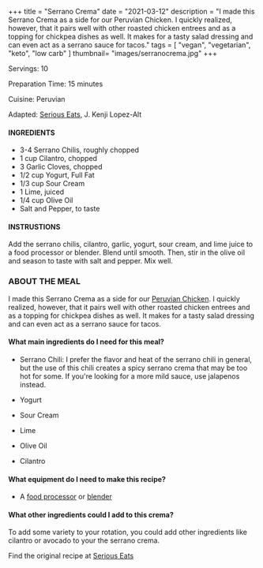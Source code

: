 +++
title = "Serrano Crema"
date = "2021-03-12"
description = "I made this Serrano Crema as a side for our Peruvian Chicken. I quickly realized, however, that it pairs well with other roasted chicken entrees and as a topping for chickpea dishes as well. It makes for a tasty salad dressing and can even act as a serrano sauce for tacos."
tags = [
    "vegan",
    "vegetarian",
    "keto",
    "low carb"
]
thumbnail= "images/serranocrema.jpg"
+++

Servings: 10 <!--more-->

Preparation Time: 15 minutes

Cuisine: Peruvian

Adapted: [Serious Eats](https://www.seriouseats.com/recipes/2017/07/peruvian-style-grilled-chicken-sandwiches-recipe.html), J. Kenji Lopez-Alt

#### INGREDIENTS 

* 3-4 Serrano Chilis, roughly chopped 
* 1 cup Cilantro, chopped 
* 3 Garlic Cloves, chopped 
* 1/2 cup Yogurt, Full Fat 
* 1/3 cup Sour Cream 
* 1 Lime, juiced 
* 1/4 cup Olive Oil 
* Salt and Pepper, to taste
  
#### INSTRUSTIONS

Add the serrano chilis, cilantro, garlic, yogurt, sour cream, and lime juice to a food processor or blender. Blend until smooth. Then, stir in the olive oil and season to taste with salt and pepper. Mix well. 
 
### ABOUT THE MEAL

I made this Serrano Crema as a side for our [Peruvian Chicken](https://www.jamilghar.com/recipe/peruvian_chicken/). I quickly realized, however, that it pairs well with other roasted chicken entrees and as a topping for chickpea dishes as well. It makes for a tasty salad dressing and can even act as a serrano sauce for tacos. 

#### What main ingredients do I need for this meal?

* Serrano Chili: I prefer the flavor and heat of the serrano chili in general, but the use of this chili creates a spicy serrano crema that may be too hot for some. If you're looking for a more mild sauce, use jalapenos instead. 

* Yogurt

* Sour Cream 

* Lime 

* Olive Oil

* Cilantro 

#### What equipment do I need to make this recipe?

* A [food processor](https://amzn.to/3vE4gs7) or [blender](https://amzn.to/2RqFDQM) 

#### What other ingredients could I add to this crema? 

To add some variety to your rotation, you could add other ingredients like cilantro or avocado to your the serrano crema. 

Find the original recipe at [Serious Eats](https://www.seriouseats.com/recipes/2017/07/peruvian-style-grilled-chicken-sandwiches-recipe.html)
